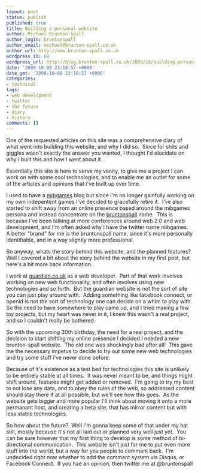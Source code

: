 ```yaml
---
layout: post
status: publish
published: true
title: Building a personal website
author: Michael Brunton-Spall
author_login: bruntonspall
author_email: michael@brunton-spall.co.uk
author_url: http://www.brunton-spall.co.uk
wordpress_id: 68
wordpress_url: http://blog.brunton-spall.co.uk/2009/10/building-personal-website/
date: '2009-10-09 23:18:57 +0000'
date_gmt: '2009-10-09 23:18:57 +0000'
categories:
- technical
tags:
- web development
- twitter
- the future
- diary
- history
comments: []
---
```

<p>	One of the requested articles on this site was a comprehensive diary of what went into building this website, and why I did so.&nbsp; Since for shits and giggles wasn&#39;t exactly the answer you wanted, I thought I&#39;d elucidate on why I built this and how I went about it.</p>
<p>	Essentially this site is here to serve my vanity, to give me a project I can work on with some cool technologies, and to enable me an outlet for some of the articles and opinions that i&#39;ve built up over time.</p>
<p>	I used to have a <a href="http://www.mibgames.co.uk">mibgames</a> blog but since I&#39;m no longer gainfully working on my own indepentent games I&#39;ve decided to gracefully retire it.&nbsp; I&#39;ve also started to shift away from an online presence based around the mibgames persona and instead concentrate on the <a href="http://twitter.com/bruntonspall">bruntonspall</a> name.&nbsp; This is because I&#39;ve been talking at more conferences around web 2.0 and web development, and I&#39;m often asked why I have the twitter name mibgames.&nbsp; A better &quot;brand&quot; for me is the bruntonspall name, since it&#39;s more personally identifiable, and in a way slightly more professional.</p>
<p>	So anyway, whats the story behind this website, and the planned features?&nbsp; Well I covered a bit about the story behind the website in my first post, but here&#39;s a bit more back information.</p>
<p>	I work at <a href="http://www.guardian.co.uk">guardian.co.uk</a> as a web developer.&nbsp; Part of that work involves working on new web functionality, and often involves using new technologies and so forth.&nbsp; But the guardian website is not the sort of site you can just play around with.&nbsp; Adding something like facebook connect, or openid is not the sort of technology one can decide on a whim to play with.&nbsp; So the need to have somewhere to play came up, and I tried making a few toy projects, but my heart was never in it, I knew this wasn&#39;t a real project, and so I couldn&#39;t really be bothered.</p>
<p>	So with the upcoming 30th birthday, the need for a real project, and the decision to start shifting my online presence I decided I needed a new brunton-spall website.&nbsp; The old one was shockingly bad after all!&nbsp; This gave me the necessary impetus to decide to try out some new web technologies and try some stuff i&#39;ve never done before.</p>
<p>	Because of it&#39;s existence as a test bed for technologies this site is unlikely to be entirely stable at all times.&nbsp; It was never meant to be, and things might shift around, features might get added or removed.&nbsp; I&#39;m going to try my best to not lose any data, and to obey the rules of the web, so addressed content should stay there if at all possible, but we&#39;ll see how this goes.&nbsp; As the website gets bigger and more popular I&#39;ll think about moving it onto a more permanant host, and creating a beta site, that has mirror content but with less stable technologies.</p>
<p>	So how about the future?&nbsp; Well I&#39;m gonna keep some of that under my hat still, mostly because it&#39;s not all laid out or planned very well just yet.&nbsp; You can be sure however that my first thing to develop is some method of bi-directional communication.&nbsp; This website isn&#39;t just for me to put even more stuff into the world, but a way for you people to comment back.&nbsp; I&#39;m undecided right now whether to add the comment system via Disqus, or Facebook Connect.&nbsp; If you hae an opinion, then twitter me at @bruntonspall</p>

